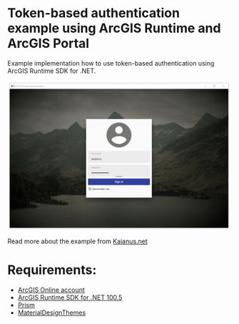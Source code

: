 # Token-based authentication example using ArcGIS Runtime and ArcGIS Portal
Example implementation how to use token-based authentication using ArcGIS Runtime SDK for .NET.

![Application demo](portal_authentication_demo.gif)

Read more about the example from [Kajanus.net](https://kajanus.net/2019/04/18/using-token-based-authentication-with-arcgis-runtime/)

# Requirements:

- [ArcGIS Online account](https://developers.arcgis.com/)
- [ArcGIS Runtime SDK for .NET 100.5](https://developers.arcgis.com/net/latest/)
- [Prism](https://github.com/PrismLibrary/Prism)
- [MaterialDesignThemes](https://github.com/MaterialDesignInXAML/MaterialDesignInXamlToolkit)

